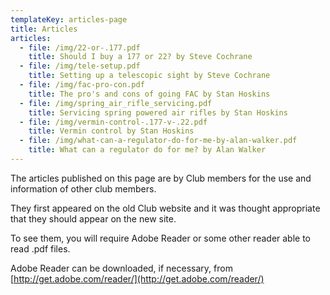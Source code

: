 ```yaml
---
templateKey: articles-page
title: Articles
articles:
  - file: /img/22-or-.177.pdf
    title: Should I buy a 177 or 22? by Steve Cochrane
  - file: /img/tele-setup.pdf
    title: Setting up a telescopic sight by Steve Cochrane
  - file: /img/fac-pro-con.pdf
    title: The pro's and cons of going FAC by Stan Hoskins
  - file: /img/spring_air_rifle_servicing.pdf
    title: Servicing spring powered air rifles by Stan Hoskins
  - file: /img/vermin-control-.177-v-.22.pdf
    title: Vermin control by Stan Hoskins
  - file: /img/what-can-a-regulator-do-for-me-by-alan-walker.pdf
    title: What can a regulator do for me? by Alan Walker
---
```

The articles published on this page are by Club members for the use and information of other club members.

They first appeared on the old Club website and it was thought appropriate that they should appear on the new site.

To see them, you will require Adobe Reader or some other reader able to read .pdf files.

Adobe Reader can be downloaded, if necessary, from [http://get.adobe.com/reader/](http://get.adobe.com/reader/)

